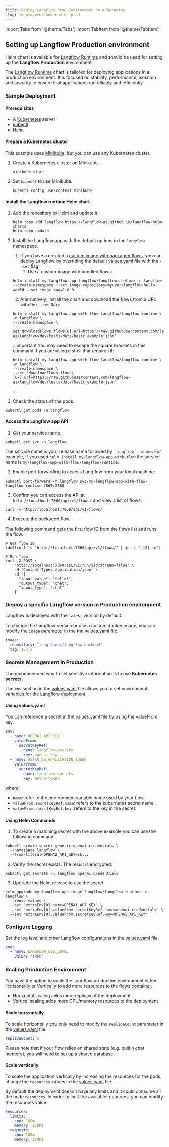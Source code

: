 ```yaml
---
title: Deploy Langflow Prod Environment on Kubernetes
slug: /deployment-kubernetes-prod
---
```


import Tabs from '@theme/Tabs';
import TabItem from '@theme/TabItem';

## Setting up Langflow Production environment 

Helm chart is available for [Langflow Runtime](https://github.com/langflow-ai/langflow-helm-charts/blob/main/charts/langflow-runtime) and should be used for setting up the **Langflow Production** environment.

The [Langflow Runtime](https://github.com/langflow-ai/langflow-helm-charts/blob/main/charts/langflow-runtime) chart is tailored for deploying applications in a production environment. It is focused on stability, performance, isolation and security to ensure that applications run reliably and efficiently.

### Sample Deployment 

#### Prerequisites

- A [Kubernetes](https://kubernetes.io/docs/setup/) server
- [kubectl](https://kubernetes.io/docs/tasks/tools/#kubectl)
- [Helm](https://helm.sh/docs/intro/install/)

#### Prepare a Kubernetes cluster

This example uses [Minikube](https://minikube.sigs.k8s.io/docs/start/), but you can use any Kubernetes cluster.

1. Create a Kubernetes cluster on Minikube.

	```shell
	minikube start
	```

2. Set `kubectl` to use Minikube.

	```shell
	kubectl config use-context minikube
	```

#### Install the Langflow runtime Helm chart 

1. Add the repository to Helm and update it.

	```shell
	helm repo add langflow https://langflow-ai.github.io/langflow-helm-charts
	helm repo update
	```

2. Install the Langflow app with the default options in the `langflow` namespace.  
   1. If you have a created a [custom image with packaged flows](/deployment-docker#package-your-flow-as-a-docker-image), you can deploy Langflow by overriding the default [values.yaml](https://github.com/langflow-ai/langflow-helm-charts/blob/main/charts/langflow-runtime/values.yaml) file with the `--set` flag.
      1. Use a custom image with bundled flows:

    ```shell
    helm install my-langflow-app langflow/langflow-runtime -n langflow --create-namespace --set image.repository=myuser/langflow-hello-world --set image.tag=1.0.0
    ```

      2. Alternatively, install the chart and download the flows from a URL with the `--set` flag:


    ```shell
    helm install my-langflow-app-with-flow langflow/langflow-runtime \
    -n langflow \
    --create-namespace \
    --set'downloadFlows.flows[0].url=https://raw.githubusercontent.com/langflow-ai/langflow/dev/tests/data/basic_example.json'
    ```
    :::important
    You may need to escape the square brackets in this command if you are using a shell that requires it:

    ```shell
    helm install my-langflow-app-with-flow langflow/langflow-runtime \
    -n langflow \
    --create-namespace \
    --set 'downloadFlows.flows\[0\].url=https://raw.githubusercontent.com/langflow-ai/langflow/dev/tests/data/basic_example.json'
    ```
    :::

3. Check the status of the pods.

```shell
kubectl get pods -n langflow
```

#### Access the Langflow app API 

1. Get your service name.

```shell
kubectl get svc -n langflow
```

The service name is your release name followed by `-langflow-runtime`. For example, if you used `helm install my-langflow-app-with-flow` the service name is `my-langflow-app-with-flow-langflow-runtime`.

2. Enable port forwarding to access Langflow from your local machine:

```shell
kubectl port-forward -n langflow svc/my-langflow-app-with-flow-langflow-runtime 7860:7860
```

3. Confirm you can access the API at `http://localhost:7860/api/v1/flows/` and view a list of flows.

```shell
curl -v http://localhost:7860/api/v1/flows/
```
4. Execute the packaged flow.

The following command gets the first flow ID from the flows list and runs the flow.

```shell
# Get flow ID
id=$(curl -s "http://localhost:7860/api/v1/flows/" | jq -r '.[0].id')

# Run flow
curl -X POST \
    "http://localhost:7860/api/v1/run/$id?stream=false" \
    -H 'Content-Type: application/json' \
    -d '{
      "input_value": "Hello!",
      "output_type": "chat",
      "input_type": "chat"
    }'
```

### Deploy a specific Langflow version in Production environment

Langflow is deployed with the `latest` version by default.

To change the Langflow version or use a custom docker image, you can modify the `image` parameter in the the [values.yaml](https://github.com/langflow-ai/langflow-helm-charts/blob/main/charts/langflow-runtime/values.yaml) file.

```yaml
image:
  repository: "langflowai/langflow-backend"
  tag: 1.x.y
```

### Secrets Management in Production 

The recommended way to set sensitive information is to use **Kubernetes secrets.** 

The `env` section in the [values.yaml](https://github.com/langflow-ai/langflow-helm-charts/blob/main/charts/langflow-runtime/values.yaml) file allows you to set environment variables for the Langflow deployment. 

#### Using values.yaml

You can reference a secret in the [values.yaml](https://github.com/langflow-ai/langflow-helm-charts/blob/main/charts/langflow-runtime/values.yaml) file by using the valueFrom key.

```yaml
env:
  - name: OPENAI_API_KEY
    valueFrom:
      secretKeyRef:
        name: langflow-secrets
        key: openai-key
  - name: ASTRA_DB_APPLICATION_TOKEN
    valueFrom:
      secretKeyRef:
        name: langflow-secrets
        key: astra-token
```

where:

* `name`: refer to the environment variable name used by your flow.  
* `valueFrom.secretKeyRef.name`: refers to the kubernetes secret name.  
* `valueFrom.secretKeyRef.key`: refers to the key in the secret. 

#### Using Helm Commands

1. To create a matching secret with the above example you can use the following command:

```shell
kubectl create secret generic openai-credentials \
  --namespace langflow \
  --from-literal=OPENAI_API_KEY=sk...
```

2. Verify the secret exists. The result is encrypted.

```shell
kubectl get secrets -n langflow openai-credentials
```

3. Upgrade the Helm release to use the secret.

```shell
helm upgrade my-langflow-app-image langflow/langflow-runtime -n langflow \
  --reuse-values \
  --set "extraEnv[0].name=OPENAI_API_KEY" \
  --set "extraEnv[0].valueFrom.secretKeyRef.name=openai-credentials" \
  --set "extraEnv[0].valueFrom.secretKeyRef.key=OPENAI_API_KEY"
```

### Configure Logging 

Set the log level and other Langflow configurations in the [values.yaml](https://github.com/langflow-ai/langflow-helm-charts/blob/main/charts/langflow-runtime/values.yaml) file.

```yaml
env:
  - name: LANGFLOW_LOG_LEVEL
    value: "INFO"
```

### Scaling Production Environment 

You have the option to scale the Langflow production environment either Horizontally or Vertically to add more resources to the flows container.

* Horizontal scaling adds more replicas of the deployment  
* Vertical scaling adds more CPU/memory resources to the deployment

#### Scale horizontally

To scale horizontally you only need to modify the `replicaCount` parameter in the [values.yaml](https://github.com/langflow-ai/langflow-helm-charts/blob/main/charts/langflow-runtime/values.yaml) file.

```yaml
replicaCount: 5
```

Please note that if your flow relies on shared state (e.g. builtin chat memory), you will need to set up a shared database.

#### Scale vertically 

To scale the application vertically by increasing the resources for the pods, change the `resources` values in the [values.yaml](https://github.com/langflow-ai/langflow-helm-charts/blob/main/charts/langflow-runtime/values.yaml) file.

By default the deployment doesn't have any limits and it could consume all the node `resources`. In order to limit the available resources, you can modify the resources value:

```yaml
resources:
  limits:
    cpu: 100m
    memory: 128Mi
  requests:
    cpu: 100m
    memory: 128Mi
```




